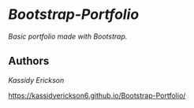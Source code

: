# *Bootstrap-Portfolio*
*Basic portfolio made with Bootstrap.* 

## Authors
*Kassidy Erickson*

https://kassidyerickson6.github.io/Bootstrap-Portfolio/


